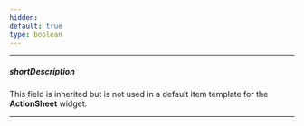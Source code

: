 ```yaml
---
hidden: 
default: true
type: boolean
---
```

---
##### shortDescription
This field is inherited but is not used in a default item template for the **ActionSheet** widget.

---

